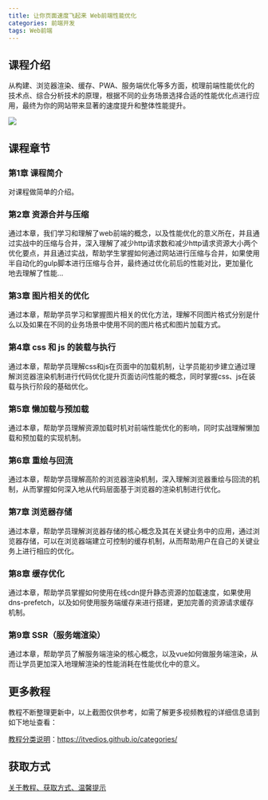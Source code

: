```yaml
---
title: 让你页面速度飞起来 Web前端性能优化 
categories: 前端开发
tags: Web前端
---
```


## 课程介绍

从构建、浏览器渲染、缓存、PWA、服务端优化等多方面，梳理前端性能优化的技术点、综合分析技术的原理，根据不同的业务场景选择合适的性能优化点进行应用，最终为你的网站带来显著的速度提升和整体性能提升。

![](http://oqn6ggw87.bkt.clouddn.com/Web前端性能优化.png)

<!--more-->

## 课程章节

### 第1章 课程简介

对课程做简单的介绍。

### 第2章 资源合并与压缩

通过本章，我们学习和理解了web前端的概念，以及性能优化的意义所在，并且通过实战中的压缩与合并，深入理解了减少http请求数和减少http请求资源大小两个优化要点，并且通过实战，帮助学生掌握如何通过网站进行压缩与合并，如果使用半自动化的gulp脚本进行压缩与合并，最终通过优化前后的性能对比，更加量化地去理解了性能...

### 第3章 图片相关的优化

通过本章，帮助学员学习和掌握图片相关的优化方法，理解不同图片格式分别是什么以及如果在不同的业务场景中使用不同的图片格式和图片加载方式。

### 第4章 css 和 js 的装载与执行

通过本章，帮助学员理解css和js在页面中的加载机制，让学员能初步建立通过理解浏览器渲染机制进行代码优化提升页面访问性能的概念，同时掌握css、js在装载与执行阶段的基础优化。

### 第5章 懒加载与预加载

通过本章，帮助学员理解资源加载时机对前端性能优化的影响，同时实战理解懒加载和预加载的实现机制。

### 第6章 重绘与回流

通过本章，帮助学员理解高阶的浏览器渲染机制，深入理解浏览器重绘与回流的机制，从而掌握如何深入地从代码层面基于浏览器的渲染机制进行优化。

### 第7章 浏览器存储

通过本章，帮助学员理解浏览器存储的核心概念及其在关键业务中的应用，通过浏览器存储，可以在浏览器端建立可控制的缓存机制，从而帮助用户在自己的关键业务上进行相应的优化。

### 第8章 缓存优化

通过本章，帮助学员掌握如何使用在线cdn提升静态资源的加载速度，如果使用dns-prefetch，以及如何使用服务端缓存来进行搭建，更加完善的资源请求缓存机制。

### 第9章 SSR（服务端渲染）

通过本章，帮助学员了解服务端渲染的核心概念，以及vue如何做服务端渲染，从而让学员更加深入地理解渲染的性能消耗在性能优化中的意义。

## 更多教程

教程不断整理更新中，以上截图仅供参考，如需了解更多视频教程的详细信息请到如下地址查看：

[教程分类说明](https://itvedios.github.io/categories/)：<https://itvedios.github.io/categories/>

## 获取方式

[关于教程、获取方式、温馨提示](https://itvedios.github.io/about/)